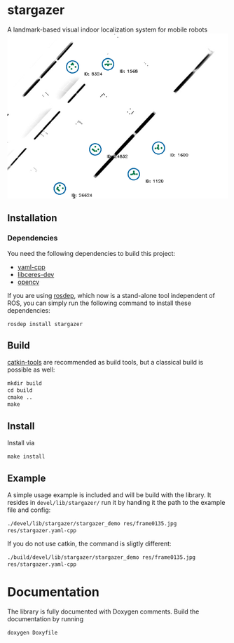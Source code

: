 # stargazer
A landmark-based visual indoor localization system for mobile robots
![Detected Landmarks](res/detected_landmarks.png)

## Installation
### Dependencies
You need the following dependencies to build this project:

* [yaml-cpp](https://github.com/jbeder/yaml-cpp/)
* [libceres-dev](https://ceres-solver.org/)
* [opencv](https://opencv.org/)

If you are using [rosdep](http://docs.ros.org/independent/api/rosdep/html/overview.html), which now is a stand-alone tool independent of ROS, you can simply run the following command to install these dependencies:

    rosdep install stargazer

## Build
[catkin-tools](https://catkin-tools.readthedocs.io/en/latest/) are recommended as build tools, but a classical build is possible as well:
```
mkdir build
cd build
cmake ..
make
```

## Install
Install via

    make install

## Example
A simple usage example is included and will be build with the library. It resides in `devel/lib/stargazer/` run it by handing it the path to the example file and config:

    ./devel/lib/stargazer/stargazer_demo res/frame0135.jpg res/stargazer.yaml-cpp

If you do not use catkin, the command is sligtly different:

    ./build/devel/lib/stargazer/stargazer_demo res/frame0135.jpg res/stargazer.yaml-cpp


# Documentation
The library is fully documented with Doxygen comments. Build the documentation by running

    doxygen Doxyfile
